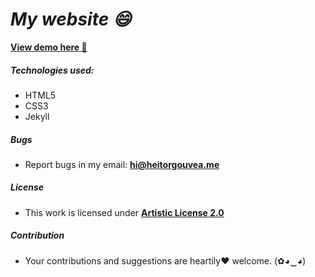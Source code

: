 # ***My website :smile:***

[**View demo here :metal:**](http://heitorgouvea.me)
##### Technologies used:

- HTML5
- CSS3
- Jekyll

##### Bugs

- Report bugs in my email: **hi@heitorgouvea.me**

##### License

- This work is licensed under [**Artistic License 2.0**](https://github.com/HeitorG/heitorg.github.io/blob/master/LICENSE.md)

##### Contribution

- Your contributions and suggestions are heartily♥ welcome. (✿◕‿◕)
